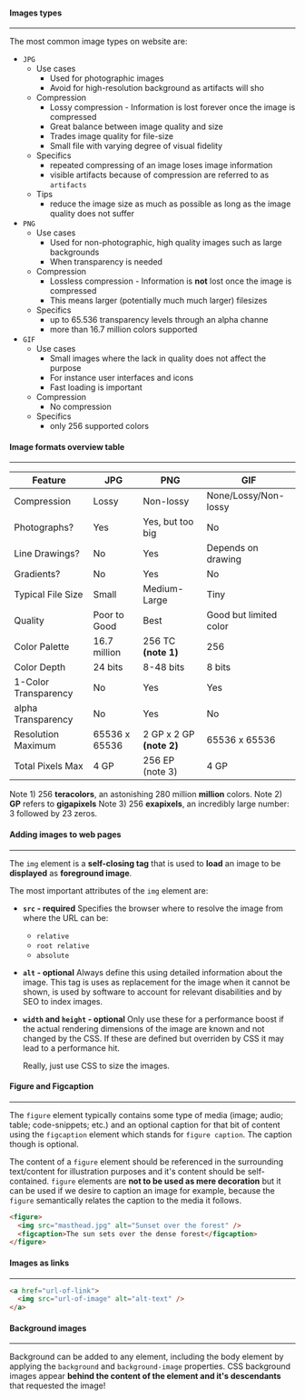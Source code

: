 #### Images types

---

The most common image types on website are:

- `JPG`
  - Use cases
    - Used for photographic images
    - Avoid for high-resolution background as artifacts will sho
  - Compression
    - Lossy compression - Information is lost forever once the image is compressed
    - Great balance between image quality and size
    - Trades image quality for file-size
    - Small file with varying degree of visual fidelity
  - Specifics
    - repeated compressing of an image loses image information
    - visible artifacts because of compression are referred to as `artifacts`
  - Tips
    - reduce the image size as much as possible as long as the image quality does not suffer
- `PNG`
  - Use cases
    - Used for non-photographic, high quality images such as large backgrounds
    - When transparency is needed
  - Compression
    - Lossless compression - Information is **not** lost once the image is compressed
    - This means larger (potentially much much larger) filesizes
  - Specifics
    - up to 65.536 transparency levels through an alpha channe
    - more than 16.7 million colors supported
- `GIF`
  - Use cases
    - Small images where the lack in quality does not affect the purpose
    - For instance user interfaces and icons
    - Fast loading is important
  - Compression
    - No compression
  - Specifics
    - only 256 supported colors



#### Image formats overview table

---

| **Feature**          | **JPG**       | **PNG**                  | **GIF**                |
| -------------------- | ------------- | ------------------------ | ---------------------- |
| Compression          | Lossy         | Non-lossy                | None/Lossy/Non-lossy   |
| Photographs?         | Yes           | Yes, but too big         | No                     |
| Line Drawings?       | No            | Yes                      | Depends on drawing     |
| Gradients?           | No            | Yes                      | No                     |
| Typical File Size    | Small         | Medium-Large             | Tiny                   |
| Quality              | Poor to Good  | Best                     | Good but limited color |
| Color Palette        | 16.7 million  | 256 TC **(note 1)**      | 256                    |
| Color Depth          | 24 bits       | 8-48 bits                | 8 bits                 |
| 1-Color Transparency | No            | Yes                      | Yes                    |
| alpha Transparency   | No            | Yes                      | No                     |
| Resolution Maximum   | 65536 x 65536 | 2 GP x 2 GP **(note 2)** | 65536 x 65536          |
| Total Pixels Max     | 4 GP          | 256 EP (note 3)          | 4 GP                   |

Note 1) 256 **teracolors**, an astonishing 280 million **million** colors.
Note 2) **GP** refers to **gigapixels**
Note 3) 256 **exapixels**, an incredibly large number: 3 followed by 23 zeros.



#### Adding images to web pages

---

The `img` element is a **self-closing tag** that is used to **load** an image to be **displayed** as **foreground image**.

The most important attributes of the `img` element are:

- **`src`  -  required**
  Specifies the browser where to resolve the image from where the URL can be:

  - `relative`
  - `root relative`
  - `absolute`

- **`alt` - optional**
  Always define this using detailed information about the image. This tag is uses as replacement for the image when it cannot be shown, is used by software to account for relevant disabilities and by SEO to index images.

- **`width` and `height`  -  optional**
  Only use these for a performance boost if the actual rendering dimensions of the image are known and not changed by the CSS.
  If these are defined but overriden by CSS it may lead to a performance hit.

  Really, just use CSS to size the images.



#### Figure and Figcaption

---

The `figure` element typically contains some type of media (image; audio; table; code-snippets; etc.) and an optional caption for that bit of content using the `figcaption` element which stands for `figure caption`. The caption though is optional.

The content of a `figure` element should be referenced in the surrounding text/content for illustration purposes and it's content should be self-contained. `figure` elements are **not to be used as mere decoration** but it can be used if we desire to caption an image for example, because the `figure` semantically relates the caption to the media it follows.

```html
<figure>
  <img src="masthead.jpg" alt="Sunset over the forest" />
  <figcaption>The sun sets over the dense forest</figcaption>
</figure>
```



#### Images as links

---

```html
<a href="url-of-link">
  <img src="url-of-image" alt="alt-text" />
</a>
```



#### Background images

---

Background can be added to any element, including the body element by applying the `background` and `background-image` properties.
CSS background images appear **behind the content of the element and it's descendants** that requested the image!

